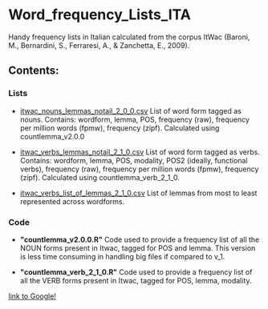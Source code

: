 # Word_frequency_Lists_ITA
Handy frequency lists in Italian calculated from the corpus ItWac (Baroni, M., Bernardini, S., Ferraresi, A., & Zanchetta, E., 2009).

## Contents: 
### Lists
* [itwac_nouns_lemmas_notail_2_0_0.csv](https://github.com/franfranz/Word_Frequency_Lists_ITA/blob/main/itwac_nouns_lemmas_notail_2_0_0.csv) List of word form tagged as nouns. 
  Contains: wordform, lemma, POS, frequency (raw), frequency per million words (fpmw), frequency (zipf). Calculated using countlemma_v2.0.0
  
* [itwac_verbs_lemmas_notail_2_1_0.csv](https://github.com/franfranz/Word_Frequency_Lists_ITA/blob/main/itwac_verbs_lemmas_notail_2_1_0.csv) List of word form tagged as verbs. 
  Contains: wordform, lemma, POS, modality, POS2 (ideally, functional verbs), frequency (raw), frequency per million words (fpmw), frequency (zipf).  Calculated using countlemma_verb_2_1_0.
  
* [itwac_verbs_list_of_lemmas_2_1_0.csv](https://github.com/franfranz/Word_Frequency_Lists_ITA/blob/main/itwac_verbs_list_of_lemmas_2_1_0.csv) List of lemmas from most to least represented across wordforms.
  
  
### Code  
* **"countlemma_v2.0.0.R"** Code used to provide a frequency list of all the NOUN forms present in Itwac, tagged for POS and lemma. 
    This version is less time consuming in handling big files if compared to v_1. 
    
* **"countlemma_verb_2_1_0.R"** Code used to provide a frequency list of all the VERB forms present in Itwac, tagged for POS, lemma, modality. 
    
    
[link to Google!](http://google.com)
